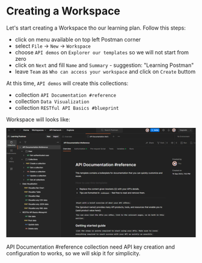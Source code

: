 # Creating a Workspace

Let's start creating a Workspace tho our learning plan. Follow this steps:

 * click on menu available on top left Postman corner
 * select `File` -> `New` -> `Workspace`
 * choose `API demos` on `Explorer our templates` so we will not start from zero
 * click on `Next` and fill `Name` and `Summary` - suggestion: "Learning Postman"
 * leave `Team` as `Who can access your workspace` and click on `Create` buttom

At this time, `API demos` will create this collections:

 * collection `API Documentation #reference`
 * collection `Data Visualization`
 * collection `RESTful API Basics #blueprint`

Workspace will looks like:

![Learning Postman Workspace](images/workspace.png "Learning Postman Workspace")

API Documentation #reference collection need API key creation and configuration to works, so we will skip it for simplicity.
